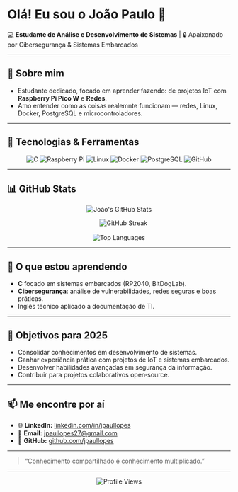 # Olá! Eu sou o João Paulo 👋

💻 **Estudante de Análise e Desenvolvimento de Sistemas** | 🔒 Apaixonado por Cibersegurança & Sistemas Embarcados

---

## 🚀 Sobre mim

- Estudante dedicado, focado em aprender fazendo: de projetos IoT com **Raspberry Pi Pico W** e **Redes**.
- Amo entender como as coisas realemnte funcionam — redes, Linux, Docker, PostgreSQL e microcontroladores.

---

## 🔧 Tecnologias & Ferramentas

<div align="center">
  <img src="https://img.shields.io/badge/C-00599C?logo=c&logoColor=white" alt="C">
  <img src="https://img.shields.io/badge/Raspberry%20Pi-CC0000?logo=raspberry-pi&logoColor=white" alt="Raspberry Pi">
  <img src="https://img.shields.io/badge/Linux-FCC624?logo=linux&logoColor=black" alt="Linux">
  <img src="https://img.shields.io/badge/Docker-2496ED?logo=docker&logoColor=white" alt="Docker">
  <img src="https://img.shields.io/badge/PostgreSQL-336791?logo=postgresql&logoColor=white" alt="PostgreSQL">
  <img src="https://img.shields.io/badge/GitHub-181717?logo=github&logoColor=white" alt="GitHub">
</div>

---

## 📊 GitHub Stats

<div align="center">

<img 
  alt="João's GitHub Stats" 
  src="https://github-readme-stats.vercel.app/api?username=jpaullopes&show_icons=true&theme=tokyonight&count_private=true&hide_rank=true" 
/>

<img 
  alt="GitHub Streak" 
  src="https://github-readme-streak-stats.herokuapp.com/?user=jpaullopes&theme=tokyonight&hide_border=true" 
  style="margin-left: 20px;"
/>

</div>

<div align="center" style="margin-top: 16px;">

<img 
  alt="Top Languages" 
  src="https://github-readme-stats.vercel.app/api/top-langs/?username=jpaullopes&layout=compact&theme=tokyonight&hide_border=true" 
/>

</div>


---

## 🌱 O que estou aprendendo

- **C** focado em sistemas embarcados (RP2040, BitDogLab).  
- **Cibersegurança**: análise de vulnerabilidades, redes seguras e boas práticas.  
- Inglês técnico aplicado a documentação de TI.

---

## 🎯 Objetivos para 2025

- Consolidar conhecimentos em desenvolvimento de sistemas.  
- Ganhar experiência prática com projetos de IoT e sistemas embarcados.  
- Desenvolver habilidades avançadas em segurança da informação.  
- Contribuir para projetos colaborativos open‑source.

---

## 📫 Me encontre por aí

- 🌐 **LinkedIn:** [linkedin.com/in/jpaullopes](https://www.linkedin.com/in/jpaullopes)  
- 📧 **Email:** jpaullopes27@gmail.com  
- 🐙 **GitHub:** [github.com/jpaullopes](https://github.com/jpaullopes)

---

> “Conhecimento compartilhado é conhecimento multiplicado.”  

---

<div align="center">
  <img src="https://komarev.com/ghpvc/?username=jpaullopes&color=blue" alt="Profile Views">
</div>
